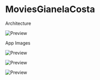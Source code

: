 # MoviesGianelaCosta

Architecture

![Preview](https://user-images.githubusercontent.com/33184655/98597016-19138000-22b7-11eb-8e47-df8dcabb8514.png)

App Images

![Preview](https://user-images.githubusercontent.com/33184655/98597114-3e07f300-22b7-11eb-813b-0515c03726f4.jpg)

![Preview](https://user-images.githubusercontent.com/33184655/98597123-3fd1b680-22b7-11eb-871c-8e0f67c50954.jpg)

![Preview](https://user-images.githubusercontent.com/33184655/98597137-419b7a00-22b7-11eb-8e00-a3f16148e590.jpg)
